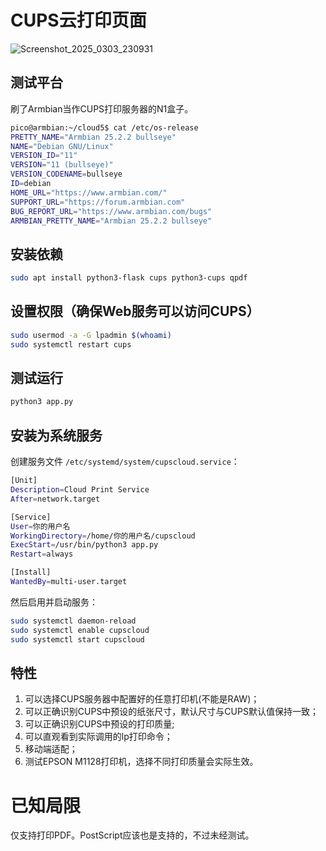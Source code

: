 # CUPS云打印页面

![Screenshot_2025_0303_230931](https://github.com/user-attachments/assets/617ee195-85c2-4fa9-9b45-58ae27a69874)


## 测试平台
刷了Armbian当作CUPS打印服务器的N1盒子。
```bash
pico@armbian:~/cloud5$ cat /etc/os-release 
PRETTY_NAME="Armbian 25.2.2 bullseye"
NAME="Debian GNU/Linux"
VERSION_ID="11"
VERSION="11 (bullseye)"
VERSION_CODENAME=bullseye
ID=debian
HOME_URL="https://www.armbian.com/"
SUPPORT_URL="https://forum.armbian.com"
BUG_REPORT_URL="https://www.armbian.com/bugs"
ARMBIAN_PRETTY_NAME="Armbian 25.2.2 bullseye"
```
## 安装依赖
```bash
sudo apt install python3-flask cups python3-cups qpdf
```
## 设置权限（确保Web服务可以访问CUPS）
```bash
sudo usermod -a -G lpadmin $(whoami)
sudo systemctl restart cups
```
## 测试运行
```bash
python3 app.py
```
## 安装为系统服务
创建服务文件 `/etc/systemd/system/cupscloud.service`：
```bash
[Unit]
Description=Cloud Print Service
After=network.target

[Service]
User=你的用户名
WorkingDirectory=/home/你的用户名/cupscloud
ExecStart=/usr/bin/python3 app.py
Restart=always

[Install]
WantedBy=multi-user.target
```
然后启用并启动服务：
```bash
sudo systemctl daemon-reload
sudo systemctl enable cupscloud
sudo systemctl start cupscloud
```
## 特性
1. 可以选择CUPS服务器中配置好的任意打印机(不能是RAW)；
2. 可以正确识别CUPS中预设的纸张尺寸，默认尺寸与CUPS默认值保持一致；
3. 可以正确识别CUPS中预设的打印质量;
4. 可以直观看到实际调用的lp打印命令；
5. 移动端适配；
6. 测试EPSON M1128打印机，选择不同打印质量会实际生效。
# 已知局限
仅支持打印PDF。PostScript应该也是支持的，不过未经测试。
